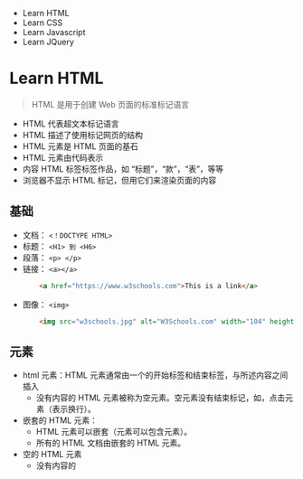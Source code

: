* Learn HTML
* Learn CSS
* Learn Javascript
* Learn JQuery

# Learn HTML
> HTML  是用于创建 Web 页面的标准标记语言

* HTML 代表超文本标记语言
* HTML 描述了使用标记网页的结构
* HTML 元素是 HTML 页面的基石
* HTML 元素由代码表示
* 内容 HTML 标签标签作品，如 “标题”，“款”，“表”，等等
* 浏览器不显示 HTML 标记，但用它们来渲染页面的内容

## 基础
* 文档： `<！DOCTYPE HTML>`
* 标题： `<H1> 到 <H6>`
* 段落： `<p> </p>`
* 链接： `<a></a>`
    ```html
        <a href="https://www.w3schools.com">This is a link</a>
    ```
* 图像： `<img>`
    ```HTML
        <img src="w3schools.jpg" alt="W3Schools.com" width="104" height="142">
    ```

## 元素
* html 元素：HTML 元素通常由一个的开始标签和结束标签，与所述内容之间插入
    * 没有内容的 HTML 元素被称为空元素。空元素没有结束标记，如，点击元素（表示换行）。
* 嵌套的 HTML 元素：
    * HTML 元素可以嵌套（元素可以包含元素）。
    * 所有的 HTML 文档由嵌套的 HTML 元素。
* 空的 HTML 元素
    * 没有内容的

